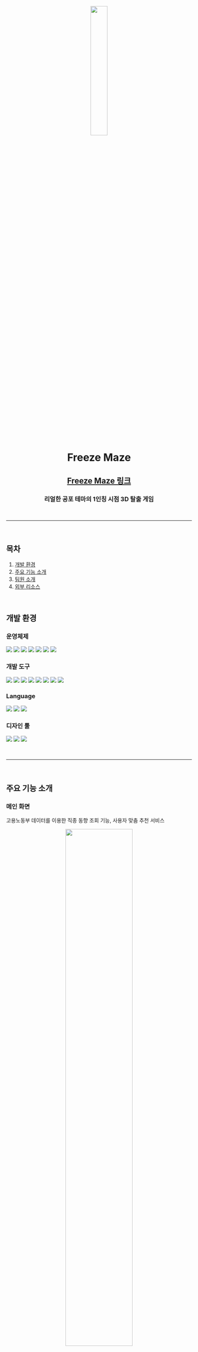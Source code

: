 <div align=center>
  <img width="30%" src="https://github.com/cst52o/Gookie/assets/126298725/7c18a4fc-4f0b-457f-bd6f-64225d2a44a5"/>
  <h1>Freeze Maze</h1>
  <h2><a href="https://github.com/IdevKangTe/FreezeMaze.git">Freeze Maze 링크</a></h2>
<h3>리얼한 공포 테마의 1인칭 시점 3D 탈출 게임</h3>
</div>

<br>

---

<br>

## 목차

1. [개발 환경](#개발-환경)
2. [주요 기능 소개](#주요-기능-소개)
3. [팀원 소개](#팀원-소개)
4. [외부 리소스](#외부-리소스)

<br>

## 개발 환경

### 운영체제
<img src="https://img.shields.io/badge/Windows__10-0078D6?style=flat&logo=windows&logoColor=white"> <img src="https://img.shields.io/badge/CSS-1572B6?style=flat&logo=css3&logoColor=white">
<img src="https://img.shields.io/badge/JavaScript-F7DF1E?style=flat&logo=javascript&logoColor=white">
<img src="https://img.shields.io/badge/Thymleaf-005F0F?style=flat&logo=thymeleaf&logoColor=white">
<img src="https://img.shields.io/badge/Ajax-E23744?style=flat">
<img src="https://img.shields.io/badge/Bootstrap-7952B3?style=flat&logo=bootstrap&logoColor=white">
<img src="https://img.shields.io/badge/Figma-F24E1E?style=flat&logo=figma&logoColor=white">


### 개발 도구
<img src="https://img.shields.io/badge/Eclipse__IDE-2C2255?style=flat&logo=eclipseide&logoColor=white"> <img src="https://img.shields.io/badge/Visual__Studio__Code-007ACC?style=flat&logo=visualstudiocode&logoColor=white">
<img src="https://img.shields.io/badge/JSON-000000?style=flat&logo=json&logoColor=white">
<img src="https://img.shields.io/badge/diagrams.net-F08705?style=flat&logo=diagramsdotnet&logoColor=white">
<img src="https://img.shields.io/badge/IntelliJ__IDEA-000000?style=flat&logo=intellijidea&logoColor=white">
<img src="https://img.shields.io/badge/Canvas__API-E05F2C?style=flat">
<img src="https://img.shields.io/badge/Three.js-000000?style=flat&logo=threedotjs&logoColor=white">
<img src="https://img.shields.io/badge/git-F05032?style=flat&logo=git&logoColor=white">


### Language
<img src="https://img.shields.io/badge/HTML-E34F26?style=flat&logo=html5&logoColor=white"> <img src="https://img.shields.io/badge/CSS-1572B6?style=flat&logo=css3&logoColor=white">
<img src="https://img.shields.io/badge/JavaScript-F7DF1E?style=flat&logo=javascript&logoColor=white">


### 디자인 툴
<img src="https://img.shields.io/badge/Adobe__Photoshop-31A8FF?style=flat&logo=adobephotoshop&logoColor=white"> <img src="https://img.shields.io/badge/Microsoft__PowerPoint-B7472A?style=flat&logo=microsoftpowerpoint&logoColor=white">
<img src="https://img.shields.io/badge/Blender-F5792A?style=flat&logo=blender&logoColor=black">

<br>

---

<br>

## 주요 기능 소개

### 메인 화면
고용노동부 데이터를 이용한 직종 동향 조회 기능, 사용자 맞춤 추천 서비스
<div align=center>
<img width="60%" src="https://github.com/cst52o/Gookie/assets/126298725/6f0d72a8-c8fa-44e6-8770-012f8b8242a7"/>  
</div>

### 회원 서비스 시스템
카카오톡, 네이버, 구글 로그인 API를 이용한 회원 서비스 시스템
<div align=center>
<img width="60%" src="https://github.com/cst52o/Gookie/assets/126298725/881ec731-6f9e-4d95-b23b-547b3c1325e1"/>
</div>

### 훈련과정 시스템
HRD-OpenAPI를 이용한 40만개의 DB 훈련과정 시스템
<div align=center>
<img width="60%" src="https://github.com/cst52o/Gookie/assets/126298725/a83c5fa6-0e4a-4ecf-94da-bc0aa4cc561d"/>
</div>

### 자유게시판 시스템
카카오톡 공유 api, 북마크, 좋아요, 인기글 시스템
<div align=center>
<img width="60%" src="https://github.com/cst52o/Gookie/assets/126298725/356c1d65-bd3c-491c-8dcc-795a5a5ae474"/>
</div>

### 후기게시판 시스템
유저의 수료 완료 여부에 따라 글쓰기 권한을 따로 부여, 북마크 시스템
<div align=center>
<img width="60%" src="https://github.com/cst52o/Gookie/assets/126298725/4c9fd88a-d632-46ed-bc74-c44a58340a13"/>
</div>

### 쿠키챗 시스템
WebSocket과 Stomp를 이용한 실시간 1대1 채팅 시스템
<div align=center>
<img width="60%" src="https://github.com/cst52o/Gookie/assets/126298725/45e2c759-af43-4fb9-82b9-bd264c60c738"/>
</div>

### 포인트 시스템
카카오페이 API, 토스 API 를 적용한 포인트 결제 시스템
<div align=center>
<img width="60%" src="https://github.com/cst52o/Gookie/assets/126298725/57edb2b9-c5c4-4e2e-92e7-8ae0b4254bb0"/>
</div>

### 신고 시스템
모듈화한 코드를 이용해 모든 페이지에서 온 데이터를 처리하는 신고 시스템
<div align=center>
<img width="60%" src="https://github.com/cst52o/Gookie/assets/126298725/392a91aa-5c08-444e-ad71-f3502b6ca14a"/>
</div>

### 관리자 시스템
사이트의 데이터를 추출, 가공해 보여주는 대시보드와 회원, 배너, 게시글, 신고 관리 시스템
<div align=center>
<img width="60%" src="https://github.com/cst52o/Gookie/assets/126298725/3a7286db-afdd-4c0f-91d6-2ab022e7c981"/>
</div>

### 서버 환경 구축
우분투 20.04, ApacheTomcat과 서버용 미니 PC를 이용한 서버 구축
<div align=center>
<img width="60%" src="https://github.com/cst52o/Gookie/assets/126298725/3fafa340-5754-431c-b750-e2bb282d913c"/>
</div>

<br>

---

<br>

## 팀원 소개

|<img src="https://github.com/cst52o/Gookie/assets/126298725/54391f3d-179b-4324-ac3d-654c4df7b620"/>|<img src="https://github.com/cst52o/Gookie/assets/126298725/9b58820b-b51a-4f50-ba5d-a21d49e07b0c"/>|<img src="https://github.com/cst52o/Gookie/assets/126298725/0f6497e4-c374-466f-848b-f291dfd88928"/>|<img src="https://github.com/cst52o/Gookie/assets/126298725/6ba09d7b-0ff1-44d0-8cd7-8defb3e71c35"/>|
|:---:|:---:|:---:|:---:|
|**전희재**|**강윤지**|**오미경**|**최혜인**|
|팀장<br>수강 정보 등록<br>훈련과정 시스템<br>자유게시판 시스템<br>후기게시판 시스템<br>서버환경<br>파일 저장, 배포, 삭제 시스템<br>고용노동부 데이터 분석|포인트 시스템<br>관리자 시스템<br>우분투 배포 서버 구축<br>도메인 설정<br>서버환경<br>파일 저장, 배포, 삭제 시스템|쿠키챗 시스템<br>신고 시스템<br>우분투 배포 서버 구축<br>도메인 설정<br>페이징 기능 모듈화<br>공통 CSS 레이아웃 모듈화|회원 관리 시스템<br>이메일 검증<br>고객센터 시스템<br>프로필 모달창 모듈화|
|포트폴리오 링크|포트폴리오 링크|포트폴리오 링크|포트폴리오 링크|

<br>

---

<br>

## 외부 리소스

[3dicons - Open source 3D icon library](https://www.figma.com/community/file/1030350068466019692)

[Wobbly Ratings](https://codepen.io/daledesilva/pen/ExONzVE)

[BootStrap - SB Admin 2](https://getbootstrap.com/)

[sockjs-client](https://github.com/sockjs/sockjs-client)

[STOMP.js](https://github.com/stomp-js/stompjs)
